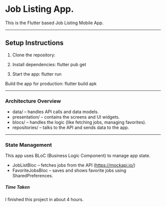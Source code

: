# Job Listing App.

This is the Flutter based Job Listing Mobile App.

---

## **Setup Instructions**

1. Clone the repository:

2. Install dependencies:
    flutter pub get

3. Start the app: 
    flutter run

Build the app for production:
    flutter build apk

---

### Architecture Overview

- data/ – handles API calls and data models.
- presentation/ – contains the screens and UI widgets.
- blocs/ – handles the logic (like fetching jobs, managing favorites).
- repositories/ – talks to the API and sends data to the app.

---

### State Management

This app uses BLoC (Business Logic Component) to manage app state.
- JobListBloc – fetches jobs from the API (https://mockapi.io/)
- FavoriteJobsBloc – saves and shows favorite jobs using SharedPreferences.

##### Time Taken
I finished this project in about 4 hours.